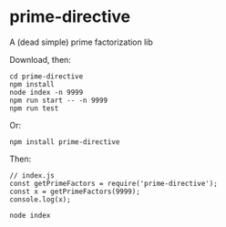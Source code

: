 # prime-directive
A (dead simple) prime factorization lib

Download, then:

```
cd prime-directive
npm install
node index -n 9999
npm run start -- -n 9999
npm run test
```

Or:

```
npm install prime-directive
```

Then:

```
// index.js
const getPrimeFactors = require('prime-directive');
const x = getPrimeFactors(9999);
console.log(x);
```

```
node index
```
